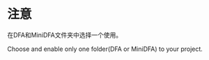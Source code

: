 ﻿# 注意

在DFA和MiniDFA文件夹中选择一个使用。

Choose and enable only one folder(DFA or MiniDFA) to your project.

